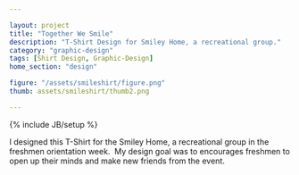```yaml
---

layout: project
title: "Together We Smile"
description: "T-Shirt Design for Smiley Home, a recreational group."
category: "graphic-design"
tags: [Shirt Design, Graphic-Design]
home_section: "design"

figure: "/assets/smileshirt/figure.png"
thumb: assets/smileshirt/thumb2.png

---
```

{% include JB/setup %}

I designed this T-Shirt for the Smiley Home, a recreational group in the freshmen orientation week. 
My design goal was to encourages freshmen to open up their minds and make new friends from the event.